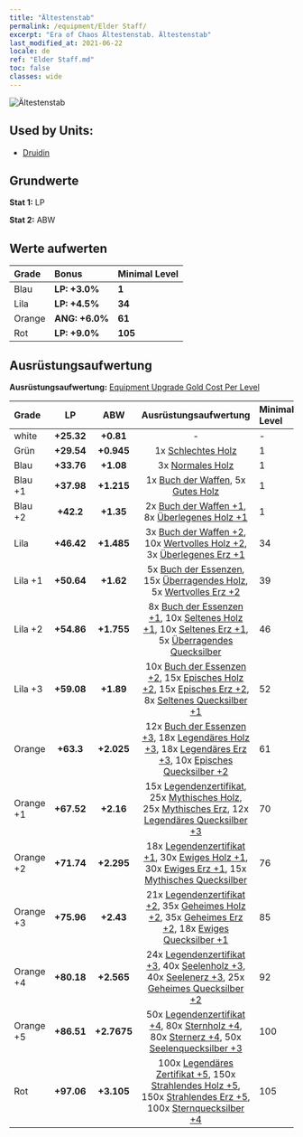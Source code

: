 ```yaml
---
title: "Ältestenstab"
permalink: /equipment/Elder Staff/
excerpt: "Era of Chaos Ältestenstab. Ältestenstab"
last_modified_at: 2021-06-22
locale: de
ref: "Elder Staff.md"
toc: false
classes: wide
---
```


  ![Ältestenstab](/images/e/e_2082.png)

## Used by Units:

* [Druidin](/de/units/Druid/) 


## Grundwerte
 **Stat 1:** LP

 **Stat 2:** ABW

## Werte aufwerten

  |     Grade    |   Bonus | Minimal Level | 
  |:-------------|:--------|:--------------| 
  | Blau | **LP: +3.0%** | **1** | 
  | Lila | **LP: +4.5%** | **34** | 
  | Orange | **ANG: +6.0%** | **61** | 
  | Rot | **LP: +9.0%** | **105** | 


## Ausrüstungsaufwertung
 **Ausrüstungsaufwertung:** [Equipment Upgrade Gold Cost Per Level](/equipment/EquipmentUpgradeCostPerLevel/) 

  |          Grade      | LP | ABW | Ausrüstungsaufwertung | Minimal Level |
  |:--------------------|:---------:|:---------:|:----------------:|:--------------|
  | white | **+25.32** | **+0.81** | - | - |
  | Grün | **+29.54** | **+0.945** | 1x [Schlechtes Holz](/ItemsDE/mat_1/) | 1 |
  | Blau | **+33.76** | **+1.08** | 3x [Normales Holz](/ItemsDE/mat_7/) | 1 |
  | Blau +1 | **+37.98** | **+1.215** | 1x [Buch der Waffen](/ItemsDE/mat_18/), 5x [Gutes Holz](/ItemsDE/mat_13/) | 1 |
  | Blau +2 | **+42.2** | **+1.35** | 2x [Buch der Waffen +1](/ItemsDE/mat_25/), 8x [Überlegenes Holz +1](/ItemsDE/mat_20/) | 1 |
  | Lila | **+46.42** | **+1.485** | 3x [Buch der Waffen +2](/ItemsDE/mat_32/), 10x [Wertvolles Holz +2](/ItemsDE/mat_27/), 3x [Überlegenes Erz +1](/ItemsDE/mat_19/) | 34 |
  | Lila +1 | **+50.64** | **+1.62** | 5x [Buch der Essenzen](/ItemsDE/mat_39/), 15x [Überragendes Holz](/ItemsDE/mat_34/), 5x [Wertvolles Erz +2](/ItemsDE/mat_26/) | 39 |
  | Lila +2 | **+54.86** | **+1.755** | 8x [Buch der Essenzen +1](/ItemsDE/mat_46/), 10x [Seltenes Holz +1](/ItemsDE/mat_41/), 10x [Seltenes Erz +1](/ItemsDE/mat_40/), 5x [Überragendes Quecksilber](/ItemsDE/mat_35/) | 46 |
  | Lila +3 | **+59.08** | **+1.89** | 10x [Buch der Essenzen +2](/ItemsDE/mat_53/), 15x [Episches Holz +2](/ItemsDE/mat_48/), 15x [Episches Erz +2](/ItemsDE/mat_47/), 8x [Seltenes Quecksilber +1](/ItemsDE/mat_42/) | 52 |
  | Orange | **+63.3** | **+2.025** | 12x [Buch der Essenzen +3](/ItemsDE/mat_60/), 18x [Legendäres Holz +3](/ItemsDE/mat_55/), 18x [Legendäres Erz +3](/ItemsDE/mat_54/), 10x [Episches Quecksilber +2](/ItemsDE/mat_49/) | 61 |
  | Orange +1 | **+67.52** | **+2.16** | 15x [Legendenzertifikat](/ItemsDE/mat_67/), 25x [Mythisches Holz](/ItemsDE/mat_62/), 25x [Mythisches Erz](/ItemsDE/mat_61/), 12x [Legendäres Quecksilber +3](/ItemsDE/mat_56/) | 70 |
  | Orange +2 | **+71.74** | **+2.295** | 18x [Legendenzertifikat +1](/ItemsDE/mat_74/), 30x [Ewiges Holz +1](/ItemsDE/mat_69/), 30x [Ewiges Erz +1](/ItemsDE/mat_68/), 15x [Mythisches Quecksilber](/ItemsDE/mat_63/) | 76 |
  | Orange +3 | **+75.96** | **+2.43** | 21x [Legendenzertifikat +2](/ItemsDE/mat_81/), 35x [Geheimes Holz +2](/ItemsDE/mat_76/), 35x [Geheimes Erz +2](/ItemsDE/mat_75/), 18x [Ewiges Quecksilber +1](/ItemsDE/mat_70/) | 85 |
  | Orange +4 | **+80.18** | **+2.565** | 24x [Legendenzertifikat +3](/ItemsDE/mat_88/), 40x [Seelenholz +3](/ItemsDE/mat_83/), 40x [Seelenerz +3](/ItemsDE/mat_82/), 25x [Geheimes Quecksilber +2](/ItemsDE/mat_77/) | 92 |
  | Orange +5 | **+86.51** | **+2.7675** | 50x [Legendenzertifikat +4](/ItemsDE/mat_95/), 80x [Sternholz +4](/ItemsDE/mat_90/), 80x [Sternerz +4](/ItemsDE/mat_89/), 50x [Seelenquecksilber +3](/ItemsDE/mat_84/) | 100 |
  | Rot | **+97.06** | **+3.105** | 100x [Legendäres Zertifikat +5](/ItemsDE/mat_102/), 150x [Strahlendes Holz +5](/ItemsDE/mat_97/), 150x [Strahlendes Erz +5](/ItemsDE/mat_96/), 100x [Sternquecksilber +4](/ItemsDE/mat_91/) | 105 |

